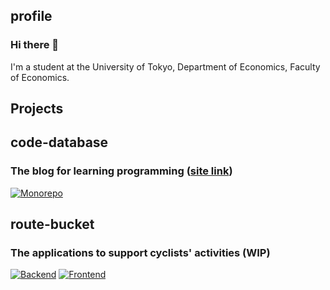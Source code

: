 ## profile
### Hi there 👋
I'm a student at the University of Tokyo, Department of Economics, Faculty of Economics.  

## Projects
## code-database
### The blog for learning programming ([site link](https://code-database.com))  
[![Monorepo](https://github-readme-stats.vercel.app/api/pin/?username=geek-line&repo=code-database&show_icons=true&theme=graywhite)](https://github.com/geek-line/code-database)
## route-bucket
### The applications to support cyclists' activities (WIP)  
[![Backend](https://github-readme-stats.vercel.app/api/pin/?username=team-azb&repo=route-bucket-backend&show_icons=true&theme=graywhite)](https://github.com/team-azb/route-bucket-backend)
[![Frontend](https://github-readme-stats.vercel.app/api/pin/?username=team-azb&repo=route-bucket-frontend&show_icons=true&theme=graywhite)](https://github.com/team-azb/route-bucket-frontend)

<!--
**reibomaru/reibomaru** is a ✨ _special_ ✨ repository because its `README.md` (this file) appears on your GitHub profile.

Here are some ideas to get you started:

- 🔭 I’m currently working on ...
- 🌱 I’m currently learning ...
- 👯 I’m looking to collaborate on ...
- 🤔 I’m looking for help with ...
- 💬 Ask me about ...
- 📫 How to reach me: ...
- 😄 Pronouns: ...
- ⚡ Fun fact: ...
-->
